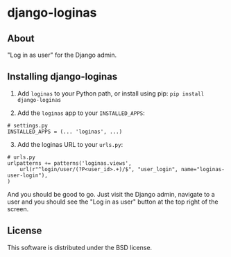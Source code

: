 django-loginas
==============

About
-----

"Log in as user" for the Django admin.


Installing django-loginas
-------------------------

1. Add `loginas` to your Python path, or install using pip: `pip install django-loginas`

2. Add the `loginas` app to your `INSTALLED_APPS`:

```
# settings.py
INSTALLED_APPS = (... 'loginas', ...)
```

3. Add the loginas URL to your `urls.py`:

```
# urls.py
urlpatterns += patterns('loginas.views',
    url(r"^login/user/(?P<user_id>.+)/$", "user_login", name="loginas-user-login"),
)
```

And you should be good to go. Just visit the Django admin, navigate to a user and you should see the "Log in as user"
button at the top right of the screen.

License
-------

This software is distributed under the BSD license.
